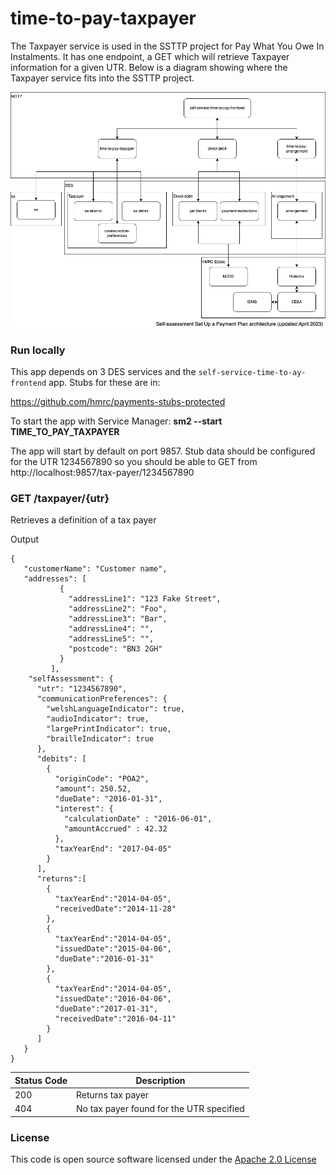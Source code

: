 # time-to-pay-taxpayer

The Taxpayer service is used in the SSTTP project for Pay What You Owe In Instalments. It has one endpoint, a GET which will retrieve Taxpayer 
information for a given UTR. Below is a diagram showing where the Taxpayer service fits into the SSTTP project.

<a href="https://github.com/hmrc/time-to-pay-taxpayer">
    <p align="center">
        <img src="app/assets/images/ServiceOverview.png" alt="ServiceOverview">
    </p>
</a>

### Run locally

This app depends on 3 DES services and the `self-service-time-to-ay-frontend` app. Stubs for these are in:

https://github.com/hmrc/payments-stubs-protected

To start the app with Service Manager: **sm2 --start TIME_TO_PAY_TAXPAYER**

The app will start by default on port 9857. Stub data should be configured for the UTR 1234567890 so you should be able to GET from http://localhost:9857/tax-payer/1234567890

### GET /taxpayer/{utr}

Retrieves a definition of a tax payer  

Output
```
{
   "customerName": "Customer name",
   "addresses": [
           {
             "addressLine1": "123 Fake Street",
             "addressLine2": "Foo",
             "addressLine3": "Bar",
             "addressLine4": "",
             "addressLine5": "",
             "postcode": "BN3 2GH"
           }
         ],
    "selfAssessment": {
      "utr": "1234567890",
      "communicationPreferences": {
        "welshLanguageIndicator": true,
        "audioIndicator": true,
        "largePrintIndicator": true,
        "brailleIndicator": true
      },
      "debits": [
        {
          "originCode": "POA2",
          "amount": 250.52,
          "dueDate": "2016-01-31",
          "interest": {
            "calculationDate" : "2016-06-01",
            "amountAccrued" : 42.32
          },
          "taxYearEnd": "2017-04-05"
        }
      ],
      "returns":[
        {
          "taxYearEnd":"2014-04-05",
          "receivedDate":"2014-11-28"
        },
        {
          "taxYearEnd":"2014-04-05",
          "issuedDate":"2015-04-06",
          "dueDate":"2016-01-31"
        },
        {
          "taxYearEnd":"2014-04-05",
          "issuedDate":"2016-04-06",
          "dueDate":"2017-01-31",
          "receivedDate":"2016-04-11"
        }
      ]
   }
}
```

| Status Code | Description |
|---|---|
| 200 | Returns tax payer                           |
| 404 | No tax payer found for the UTR specified    |

### License

This code is open source software licensed under the [Apache 2.0 License]("http://www.apache.org/licenses/LICENSE-2.0.html")

